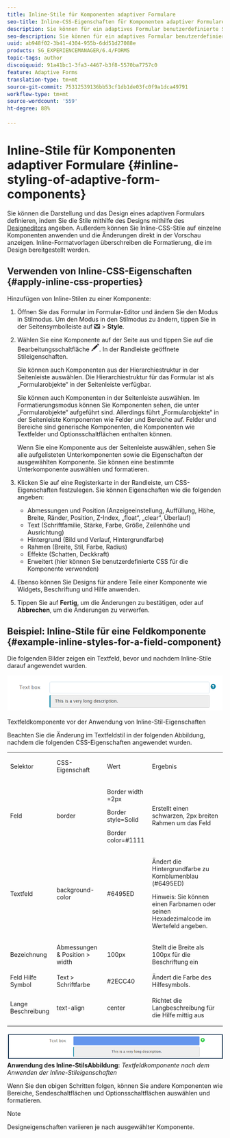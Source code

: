 ```yaml
---
title: Inline-Stile für Komponenten adaptiver Formulare
seo-title: Inline-CSS-Eigenschaften für Komponenten adaptiver Formulare
description: Sie können für ein adaptives Formular benutzerdefinierte Stile und für einzelne Komponenten auch Inline-CSS-Eigenschaften anwenden.
seo-description: Sie können für ein adaptives Formular benutzerdefinierte Stile und für einzelne Komponenten auch Inline-CSS-Eigenschaften anwenden.
uuid: ab948f02-3b41-4304-955b-6dd51d27088e
products: SG_EXPERIENCEMANAGER/6.4/FORMS
topic-tags: author
discoiquuid: 91a41bc1-3fa3-4467-b3f8-5570ba7757c0
feature: Adaptive Forms
translation-type: tm+mt
source-git-commit: 75312539136bb53cf1db1de03fc0f9a1dca49791
workflow-type: tm+mt
source-wordcount: '559'
ht-degree: 88%

---
```



# Inline-Stile für Komponenten adaptiver Formulare {#inline-styling-of-adaptive-form-components}

Sie können die Darstellung und das Design eines adaptiven Formulars definieren, indem Sie die Stile mithilfe des Designs mithilfe des [Designeditors](/help/forms/using/themes.md) angeben. Außerdem können Sie Inline-CSS-Stile auf einzelne Komponenten anwenden und die Änderungen direkt in der Vorschau anzeigen. Inline-Formatvorlagen überschreiben die Formatierung, die im Design bereitgestellt werden.

## Verwenden von Inline-CSS-Eigenschaften {#apply-inline-css-properties}

Hinzufügen von Inline-Stilen zu einer Komponente:

1. Öffnen Sie das Formular im Formular-Editor und ändern Sie den Modus in Stilmodus. Um den Modus in den Stilmodus zu ändern, tippen Sie in der Seitensymbolleiste auf ![canvas-drop-down](assets/canvas-drop-down.png) > **Style**.
1. Wählen Sie eine Komponente auf der Seite aus und tippen Sie auf die Bearbeitungsschaltfläche ![edit-button](assets/edit-button.png). In der Randleiste geöffnete Stileigenschaften.

   Sie können auch Komponenten aus der Hierarchiestruktur in der Seitenleiste auswählen. Die Hierarchiestruktur für das Formular ist als „Formularobjekte“ in der Seitenleiste verfügbar.

   Sie können auch Komponenten in der Seitenleiste auswählen. Im Formatierungsmodus können Sie Komponenten sehen, die unter „Formularobjekte“ aufgeführt sind. Allerdings führt „Formularobjekte“ in der Seitenleiste Komponenten wie Felder und Bereiche auf. Felder und Bereiche sind generische Komponenten, die Komponenten wie Textfelder und Optionsschaltflächen enthalten können.

   Wenn Sie eine Komponente aus der Seitenleiste auswählen, sehen Sie alle aufgelisteten Unterkomponenten sowie die Eigenschaften der ausgewählten Komponente. Sie können eine bestimmte Unterkomponente auswählen und formatieren.

1. Klicken Sie auf eine Registerkarte in der Randleiste, um CSS-Eigenschaften festzulegen. Sie können Eigenschaften wie die folgenden angeben:

   * Abmessungen und Position (Anzeigeeinstellung, Auffüllung, Höhe, Breite, Ränder, Position, Z-Index, „float“, „clear“, Überlauf)
   * Text (Schriftfamilie, Stärke, Farbe, Größe, Zeilenhöhe und Ausrichtung)
   * Hintergrund (Bild und Verlauf, Hintergrundfarbe)
   * Rahmen (Breite, Stil, Farbe, Radius)
   * Effekte (Schatten, Deckkraft)
   * Erweitert (hier können Sie benutzerdefinierte CSS für die Komponente verwenden)

1. Ebenso können Sie Designs für andere Teile einer Komponente wie Widgets, Beschriftung und Hilfe anwenden.
1. Tippen Sie auf **Fertig**, um die Änderungen zu bestätigen, oder auf **Abbrechen**, um die Änderungen zu verwerfen.

## Beispiel: Inline-Stile für eine Feldkomponente {#example-inline-styles-for-a-field-component}

Die folgenden Bilder zeigen ein Textfeld, bevor und nachdem Inline-Stile darauf angewendet wurden.

![Textfeldkomponente vor der Anwendung von Inline-Formatierung](assets/no-style.png)

Textfeldkomponente vor der Anwendung von Inline-Stil-Eigenschaften

Beachten Sie die Änderung im Textfeldstil in der folgenden Abbildung, nachdem die folgenden CSS-Eigenschaften angewendet wurden.

<table> 
 <tbody> 
  <tr> 
   <td><p>Selektor</p> </td> 
   <td><p>CSS-Eigenschaft</p> </td> 
   <td><p>Wert</p> </td> 
   <td><p>Ergebnis</p> </td> 
  </tr> 
  <tr> 
   <td><p>Feld</p> </td> 
   <td><p>border</p> </td> 
   <td><p>Border width =2px</p> <p>Border style=Solid</p> <p>Border color=#1111</p> </td> 
   <td><p>Erstellt einen schwarzen, 2px breiten Rahmen um das Feld</p> </td> 
  </tr> 
  <tr> 
   <td><p>Textfeld</p> </td> 
   <td><p>background-color</p> </td> 
   <td><p>#6495ED</p> </td> 
   <td><p>Ändert die Hintergrundfarbe zu Kornblumenblau (#6495ED)</p> <p>Hinweis: Sie können einen Farbnamen oder seinen Hexadezimalcode im Wertefeld angeben.</p> </td> 
  </tr> 
  <tr> 
   <td><p>Bezeichnung</p> </td> 
   <td><p>Abmessungen &amp; Position &gt; width</p> </td> 
   <td><p>100px</p> </td> 
   <td><p>Stellt die Breite als 100px für die Beschriftung ein</p> </td> 
  </tr> 
  <tr> 
   <td>Feld Hilfe Symbol</td> 
   <td>Text &gt; Schriftfarbe</td> 
   <td>#2ECC40</td> 
   <td>Ändert die Farbe des Hilfesymbols.</td> 
  </tr> 
  <tr> 
   <td><p>Lange Beschreibung</p> </td> 
   <td><p>text-align</p> </td> 
   <td><p>center</p> </td> 
   <td><p>Richtet die Langbeschreibung für die Hilfe mittig aus</p> </td> 
  </tr> 
 </tbody> 
</table>

![Textfeldstil nach ](assets/applied-style.png)
**Anwendung des Inline-StilsAbbildung:** *Textfeldkomponente nach dem Anwenden der Inline-Stileigenschaften*

Wenn Sie den obigen Schritten folgen, können Sie andere Komponenten wie Bereiche, Sendeschaltflächen und Optionsschaltflächen auswählen und formatieren.

>[!NOTE]
>
>Designeigenschaften variieren je nach ausgewählter Komponente.

